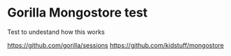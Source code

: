 # Gorilla Mongostore test

Test to undestand how this works

https://github.com/gorilla/sessions
https://github.com/kidstuff/mongostore